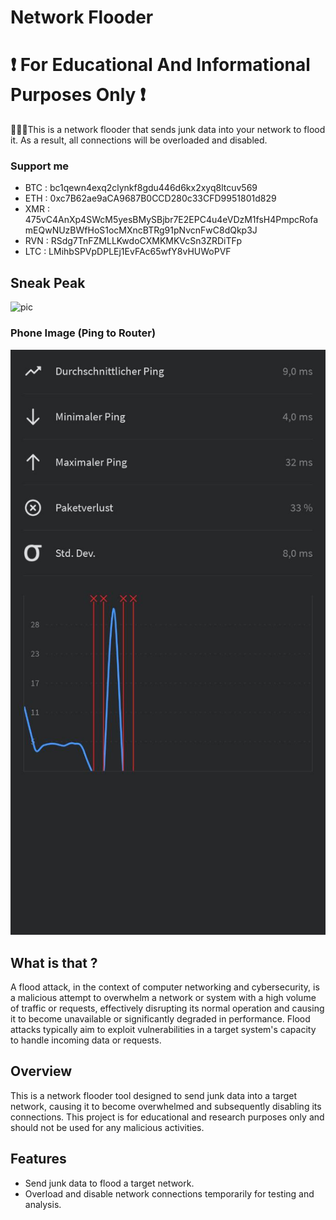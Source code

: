 # Network Flooder
# ❗ For Educational And Informational Purposes Only ❗
👨🏽‍💻This is a network flooder that sends junk data into your network to flood it. As a result, all connections will be overloaded and disabled.

### Support me 
- BTC : bc1qewn4exq2clynkf8gdu446d6kx2xyq8ltcuv569
- ETH : 0xc7B62ae9aCA9687B0CCD280c33CFD9951801d829
- XMR : 475vC4AnXp4SWcM5yesBMySBjbr7E2EPC4u4eVDzM1fsH4PmpcRofamEQwNUzBWfHoS1ocMXncBTRg91pNvcnFwC8dQkp3J
- RVN : RSdg7TnFZMLLKwdoCXMKMKVcSn3ZRDiTFp
- LTC : LMihbSPVpDPLEj1EvFAc65wfY8vHUWoPVF
## Sneak Peak
![pic](https://github.com/Tiegertropfen119-0001/floddy-network-disabler/blob/main/img/video.gif)

### Phone Image (Ping to Router) 
![pic](https://github.com/Tiegertropfen119-0001/floddy-network-disabler/blob/main/img/phone.jpg)


## What is that ?

A flood attack, in the context of computer networking and cybersecurity, is a malicious attempt to overwhelm a network or system with a high volume of traffic or requests, effectively disrupting its normal operation and causing it to become unavailable or significantly degraded in performance. Flood attacks typically aim to exploit vulnerabilities in a target system's capacity to handle incoming data or requests.

## Overview

This is a network flooder tool designed to send junk data into a target network, causing it to become overwhelmed and subsequently disabling its connections. This project is for educational and research purposes only and should not be used for any malicious activities.

## Features

- Send junk data to flood a target network.
- Overload and disable network connections temporarily for testing and analysis.
